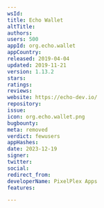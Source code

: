 ```yaml
---
wsId: 
title: Echo Wallet
altTitle: 
authors: 
users: 500
appId: org.echo.wallet
appCountry: 
released: 2019-04-04
updated: 2019-11-21
version: 1.13.2
stars: 
ratings: 
reviews: 
website: https://echo-dev.io/
repository: 
issue: 
icon: org.echo.wallet.png
bugbounty: 
meta: removed
verdict: fewusers
appHashes: 
date: 2023-12-19
signer: 
twitter: 
social: 
redirect_from: 
developerName: PixelPlex Apps
features: 

---
```


